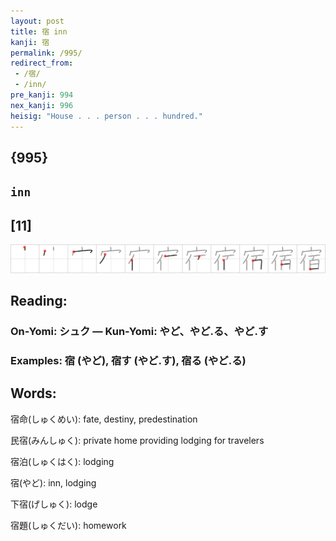 ```yaml
---
layout: post
title: 宿 inn
kanji: 宿
permalink: /995/
redirect_from:
 - /宿/
 - /inn/
pre_kanji: 994
nex_kanji: 996
heisig: "House . . . person . . . hundred."
---
```


## {995}

## `inn`

## [11]

<div class="stroke"><img src="../images/E5AEBF.png" /></div>

## Reading:

### On-Yomi: シュク &mdash; Kun-Yomi: やど、やど.る、やど.す

### Examples: 宿 (やど), 宿す (やど.す), 宿る (やど.る)

## Words:

宿命(しゅくめい): fate, destiny, predestination

民宿(みんしゅく): private home providing lodging for travelers

宿泊(しゅくはく): lodging

宿(やど): inn, lodging

下宿(げしゅく): lodge

宿題(しゅくだい): homework
